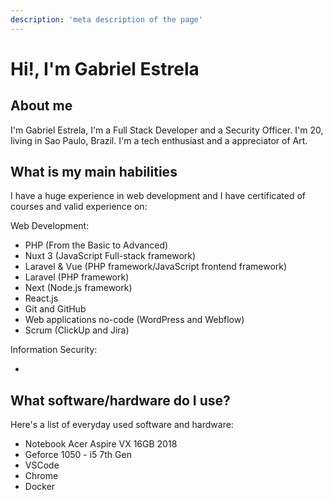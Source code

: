 ```yaml
---
description: 'meta description of the page'
--- 
```

# Hi!, I'm Gabriel Estrela

## About me

I'm Gabriel Estrela, I'm a Full Stack Developer and a Security Officer.
I'm 20, living in Sao Paulo, Brazil.
I'm a tech enthusiast and a appreciator of Art.

## What is my main habilities

I have a huge experience in web development and I have certificated of courses and valid experience on:

Web Development:

- PHP (From the Basic to Advanced)
- Nuxt 3 (JavaScript Full-stack framework)
- Laravel & Vue (PHP framework/JavaScript frontend framework)
- Laravel (PHP framework)
- Next (Node.js framework)
- React.js 
- Git and GitHub
- Web applications no-code (WordPress and Webflow)
- Scrum (ClickUp and Jira)

Information Security:

-

## What software/hardware do I use?

Here's a list of everyday used software and hardware:

- Notebook Acer Aspire VX 16GB 2018
- Geforce 1050 - i5 7th Gen
- VSCode
- Chrome
- Docker